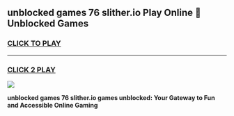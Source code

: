 
## unblocked games 76 slither.io Play Online 👋 Unblocked Games
<h3>
<a href="https://premium.freeplayer.one?title=unblocked_games_76_slither.io&ref=19F">CLICK TO PLAY</a></h3>
<hr>

<h3>
<a href="https://premium.freeplayer.one?title=unblocked_games_76_slither.io&ref=19F">CLICK 2 PLAY</a>
  
</h3>

<a href="https://premium.freeplayer.one?title=unblocked_games_76_slither.io&ref=19F"><img src="https://clearcache.store/games.png"></a>


**unblocked games 76 slither.io games unblocked: Your Gateway to Fun and Accessible Online Gaming**

